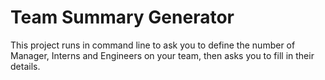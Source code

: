 # Team Summary Generator

This project runs in command line to ask you to define the number of Manager, Interns and Engineers on your team, then asks you to fill in their details.